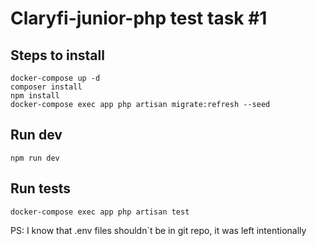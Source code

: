 # Claryfi-junior-php test task #1
## Steps to install
```
docker-compose up -d
composer install
npm install
docker-compose exec app php artisan migrate:refresh --seed
```

## Run dev
```
npm run dev
```

## Run tests
```
docker-compose exec app php artisan test
```


PS: I know that .env files shouldn`t be in git repo, it was left intentionally 
